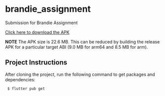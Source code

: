 # brandie_assignment

Submission for Brandie Assignment

[Click here to download the APK](./app-release.apk)

**NOTE**
The APK size is 22.6 MB. This can be reduced by building the release APK for a particular target ABI (9.0 MB for arm64 and 8.5 MB for arm).

## Project Instructions

After cloning the project, run the following command to get packages and dependencies:

``` $ flutter pub get```
